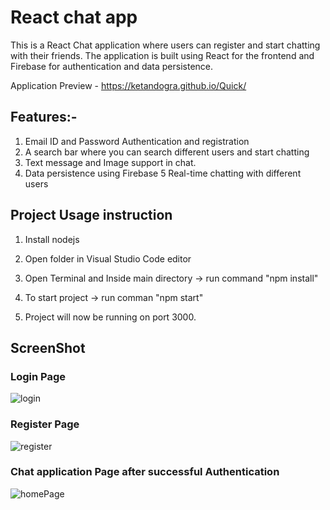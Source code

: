 # React chat app

This is a React Chat application where users can register and start chatting with their friends. The application is built using React for the frontend and Firebase for authentication and data persistence.

Application Preview - https://ketandogra.github.io/Quick/

## Features:-

1. Email ID and Password Authentication and registration
2. A search bar where you can search different users and start chatting
3. Text message and Image support in chat.
4. Data persistence using Firebase
   5 Real-time chatting with different users

## Project Usage instruction

1. Install nodejs

2. Open folder in Visual Studio Code editor

3. Open Terminal and Inside main directory -> run command "npm install"

4. To start project -> run comman "npm start"

5. Project will now be running on port 3000.

## ScreenShot

### Login Page
![login](https://github.com/ketandogra/Quick/assets/75082428/246c7b32-066e-4285-a28e-383c9c759efc)

### Register Page
![register](https://github.com/ketandogra/Quick/assets/75082428/a70f0672-adc2-4387-be3f-ef2e70748e6a)

### Chat application Page after successful Authentication
![homePage](https://github.com/ketandogra/Quick/assets/75082428/b4cc374d-1ab8-4051-a550-668f9eb2bda4)


